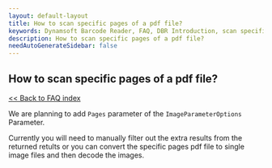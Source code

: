 ```yaml
---
layout: default-layout
title: How to scan specific pages of a pdf file?
keywords: Dynamsoft Barcode Reader, FAQ, DBR Introduction, scan specific page
description: How to scan specific pages of a pdf file?
needAutoGenerateSidebar: false
---
```


## How to scan specific pages of a pdf file?

[<< Back to FAQ index](index.md)

We are planning to add `Pages` parameter of the `ImageParameterOptions` Parameter.

Currently you will need to manually filter out the extra results from the returned retults or you can convert the specific pages pdf file to single image files and then decode the images.
